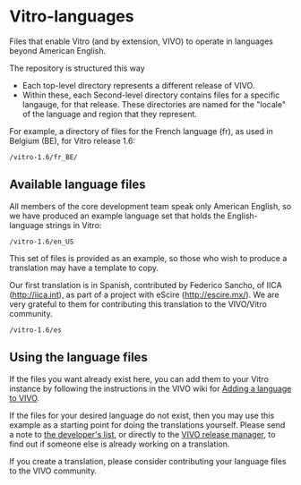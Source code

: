 Vitro-languages
===============

Files that enable Vitro (and by extension, VIVO) to operate in languages beyond American English.

The repository is structured this way
* Each top-level directory represents a different release of VIVO.
* Within these, each Second-level directory contains files for a specific langauge, for that release. 
These directories are named for the "locale" of the language and region that they represent.

For example, a directory of files for the French language (fr), as used in Belgium (BE), for Vitro release 1.6:

    /vitro-1.6/fr_BE/

Available language files
------------------------

All members of the core development team speak only American English, 
so we have produced an example language set that holds the English-language strings
in Vitro:

    /vitro-1.6/en_US

This set of files is provided as an example, so those who wish to produce a translation
may have a template to copy.

Our first translation is in Spanish, contributed by Federico Sancho, of IICA (http://iica.int),
as part of a project with eScire (http://escire.mx/). We are very grateful to them for contributing 
this translation to the VIVO/Vitro community.

    /vitro-1.6/es

Using the language files
------------------------

If the files you want already exist here, you can add them to your Vitro instance by
following the instructions in the VIVO wiki for [Adding a language to VIVO][1].

If the files for your desired language do not exist, then you may use this example as a 
starting point for doing the translations yourself. Please send a note to [the developer's list][2],
or directly to the [VIVO release manager][3], to find out if someone else is already working
on a translation.

If you create a translation, please consider contributing your language files to the VIVO community.

[1]: https://wiki.duraspace.org/display/VIVO/Adding+a+language+to+VIVO
[2]: mailto:vivo-dev-all@lists.sourceforge.net
[3]: mailto:jeb228@cornell.edu
